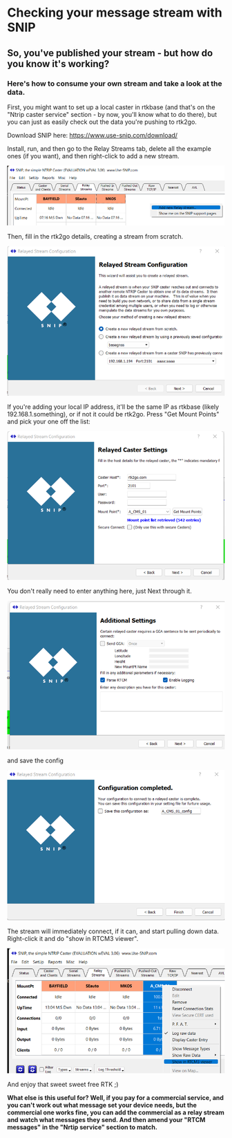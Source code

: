 # Checking your message stream with SNIP

## So, you've published your stream - but how do you know it's working?

### Here's how to consume your own stream and take a look at the data.

First, you might want to set up a local caster in rtkbase (and that's on the "Ntrip caster service" section - by now, you'll know what to do there), but you can just as easily check out the data you're pushing to rtk2go.

Download SNIP here: https://www.use-snip.com/download/

Install, run, and then go to the Relay Streams tab, delete all the example ones (if you want), and then right-click to add a new stream.

![SNIP](snip1.png)

Then, fill in the rtk2go details, creating a stream from scratch.

![SNIP](snip2.png)

If you're adding your local IP address, it'll be the same IP as rtkbase (likely 192.168.1.something), or if not it could be rtk2go. Press "Get Mount Points" and pick your one off the list:

![SNIP](snip3.png)

You don't really need to enter anything here, just Next through it.

![SNIP](snip4.png)

and save the config

![SNIP](snip5.png)

The stream will immediately connect, if it can, and start pulling down data. Right-click it and do "show in RTCM3 viewer".

![SNIP](snip6.png)

And enjoy that sweet sweet free RTK ;)

**What else is this useful for? Well, if you pay for a commercial service, and you can't work out what message set your device needs, but the commercial one works fine, you can add the commercial as a relay stream and watch what messages they send. And then amend your "RTCM messages" in the "Nrtip service" section to match.**
